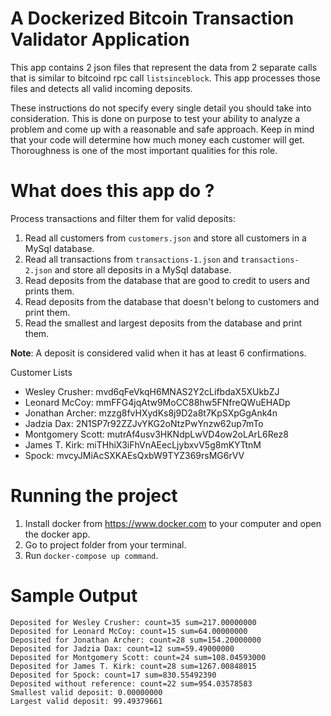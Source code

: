 # A Dockerized Bitcoin Transaction Validator Application

This app contains 2 json files that represent the data from 2 separate calls that is similar to bitcoind rpc call `listsinceblock`. This app processes those files and detects all valid incoming deposits.

These instructions do not specify every single detail you should take into consideration. This is done on purpose to test your ability to analyze a problem and come up with a reasonable and safe approach. Keep in mind that your code will determine how much money each customer will get. Thoroughness is one of the most important qualities for this role.

# What does this app do ?

Process transactions and filter them for valid deposits:

1. Read all customers from `customers.json` and store all customers in a MySql database.
2. Read all transactions from `transactions-1.json` and `transactions-2.json` and store all deposits in a MySql database.
3. Read deposits from the database that are good to credit to users and prints them.
4. Read deposits from the database that doesn't belong to customers and print them.
5. Read the smallest and largest deposits from the database and print them.

**Note**: A deposit is considered valid when it has at least 6 confirmations.

Customer Lists
* Wesley Crusher: mvd6qFeVkqH6MNAS2Y2cLifbdaX5XUkbZJ
* Leonard McCoy: mmFFG4jqAtw9MoCC88hw5FNfreQWuEHADp
* Jonathan Archer: mzzg8fvHXydKs8j9D2a8t7KpSXpGgAnk4n
* Jadzia Dax: 2N1SP7r92ZZJvYKG2oNtzPwYnzw62up7mTo
* Montgomery Scott: mutrAf4usv3HKNdpLwVD4ow2oLArL6Rez8
* James T. Kirk: miTHhiX3iFhVnAEecLjybxvV5g8mKYTtnM
* Spock: mvcyJMiAcSXKAEsQxbW9TYZ369rsMG6rVV

# Running the project
1. Install docker from https://www.docker.com to your computer and open the docker app.
2. Go to project folder from your terminal.
3. Run `docker-compose up command`.

# Sample Output
`Deposited for Wesley Crusher: count=35 sum=217.00000000`<br/>
`Deposited for Leonard McCoy: count=15 sum=64.00000000`<br/>
`Deposited for Jonathan Archer: count=28 sum=154.20000000`<br/>
`Deposited for Jadzia Dax: count=12 sum=59.49000000`<br/>
`Deposited for Montgomery Scott: count=24 sum=108.04593000`<br/>
`Deposited for James T. Kirk: count=28 sum=1267.00848015`<br/>
`Deposited for Spock: count=17 sum=830.55492390`<br/>
`Deposited without reference: count=22 sum=954.03578583`<br/>
`Smallest valid deposit: 0.00000000`<br/>
`Largest valid deposit: 99.49379661`<br/>
